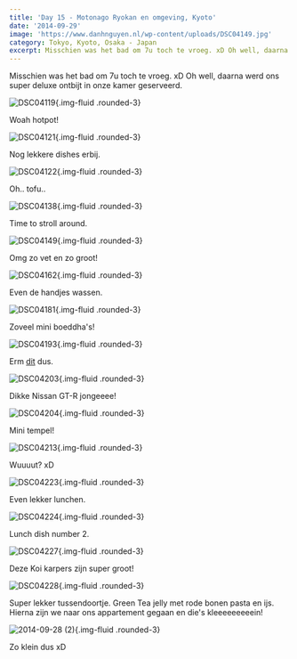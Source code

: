 ```yaml
---
title: 'Day 15 - Motonago Ryokan en omgeving, Kyoto'
date: '2014-09-29'
image: 'https://www.danhnguyen.nl/wp-content/uploads/DSC04149.jpg'
category: Tokyo, Kyoto, Osaka - Japan
excerpt: Misschien was het bad om 7u toch te vroeg. xD Oh well, daarna werd ons super deluxe ontbijt in onze kamer...
---
```


Misschien was het bad om 7u toch te vroeg. xD Oh well, daarna werd ons super deluxe ontbijt in onze kamer geserveerd.

![DSC04119](https://www.danhnguyen.nl/wp-content/uploads/DSC04119-1024x575.jpg){.img-fluid .rounded-3}

Woah hotpot!

![DSC04121](https://www.danhnguyen.nl/wp-content/uploads/DSC04121-1024x575.jpg){.img-fluid .rounded-3}

Nog lekkere dishes erbij.

![DSC04122](https://www.danhnguyen.nl/wp-content/uploads/DSC04122-1024x575.jpg){.img-fluid .rounded-3}

Oh.. tofu..

![DSC04138](https://www.danhnguyen.nl/wp-content/uploads/DSC04138-1024x575.jpg){.img-fluid .rounded-3}

Time to stroll around.

![DSC04149](https://www.danhnguyen.nl/wp-content/uploads/DSC04149-1024x575.jpg){.img-fluid .rounded-3}

Omg zo vet en zo groot!

![DSC04162](https://www.danhnguyen.nl/wp-content/uploads/DSC04162-1024x575.jpg){.img-fluid .rounded-3}

Even de handjes wassen.

![DSC04181](https://www.danhnguyen.nl/wp-content/uploads/DSC04181-1024x575.jpg){.img-fluid .rounded-3}

Zoveel mini boeddha's!

![DSC04193](https://www.danhnguyen.nl/wp-content/uploads/DSC04193-1024x575.jpg){.img-fluid .rounded-3}

Erm [dit](http://en.wikipedia.org/wiki/Prayer_wheel) dus.

![DSC04203](https://www.danhnguyen.nl/wp-content/uploads/DSC04203-1024x575.jpg){.img-fluid .rounded-3}

Dikke Nissan GT-R jongeeee!

![DSC04204](https://www.danhnguyen.nl/wp-content/uploads/DSC04204-1024x575.jpg){.img-fluid .rounded-3}

Mini tempel!

![DSC04213](https://www.danhnguyen.nl/wp-content/uploads/DSC04213-575x1024.jpg){.img-fluid .rounded-3}

Wuuuut? xD

![DSC04223](https://www.danhnguyen.nl/wp-content/uploads/DSC04223-1024x575.jpg){.img-fluid .rounded-3}

Even lekker lunchen.

![DSC04224](https://www.danhnguyen.nl/wp-content/uploads/DSC04224-1024x575.jpg){.img-fluid .rounded-3}

Lunch dish number 2.

![DSC04227](https://www.danhnguyen.nl/wp-content/uploads/DSC04227-1024x575.jpg){.img-fluid .rounded-3}

Deze Koi karpers zijn super groot!

![DSC04228](https://www.danhnguyen.nl/wp-content/uploads/DSC04228-1024x575.jpg){.img-fluid .rounded-3}

Super lekker tussendoortje. Green Tea jelly met rode bonen pasta en ijs. Hierna zijn we naar ons appartement gegaan en die's kleeeeeeeeein!

![2014-09-28 (2)](https://www.danhnguyen.nl/wp-content/uploads/2014-09-28-2-1024x576.jpg){.img-fluid .rounded-3}

Zo klein dus xD
